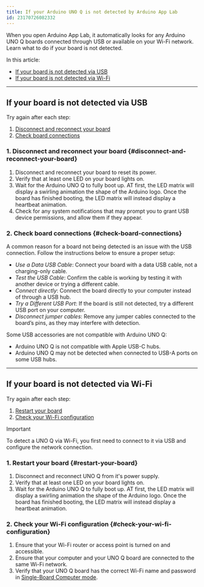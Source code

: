 ```yaml
---
title: If your Arduino UNO Q is not detected by Arduino App Lab
id: 23170726082332
---
```


When you open Arduino App Lab, it automatically looks for any Arduino UNO Q boards connected through USB or available on your Wi-Fi network. Learn what to do if your board is not detected.

In this article:

- [If your board is not detected via USB](#if-your-board-is-not-detected-via-usb)
- [If your board is not detected via Wi-Fi](#if-your-board-is-not-detected-via-wi-fi)

---

## If your board is not detected via USB

Try again after each step:

1. [Disconnect and reconnect your board](#disconnect-and-reconnect-your-board)
2. [Check board connections](#check-board-connections)

### 1. Disconnect and reconnect your board {#disconnect-and-reconnect-your-board}

  1. Disconnect and reconnect your board to reset its power.
  1. Verify that at least one LED on your board lights on.<!-- TODO -->
  1. Wait for the Arduino UNO Q to fully boot up. AT first, the LED matrix will display a swirling animation the shape of the Arduino logo. Once the board has finished booting, the LED matrix will instead  display a heartbeat animation.
  1. Check for any system notifications that may prompt you to grant USB device permissions, and allow them if they appear.

### 2. Check board connections {#check-board-connections}

A common reason for a board not being detected is an issue with the USB connection. Follow the instructions below to ensure a proper setup:

- *Use a Data USB Cable*: Connect your board with a data USB cable, not a charging-only cable.
- *Test the USB Cable*: Confirm the cable is working by testing it with another device or trying a different cable.
- *Connect directly*: Connect the board directly to your computer instead of through a USB hub.
- *Try a Different USB Port*: If the board is still not detected, try a different USB port on your computer.
- *Disconnect jumper cables*: Remove any jumper cables connected to the board’s pins, as they may interfere with detection.

Some USB accessories are not compatible with Arduino UNO Q:

- Arduino UNO Q is not compatible with Apple USB-C hubs.
- Arduino UNO Q may not be detected when connected to USB-A ports on some USB hubs.

---

## If your board is not detected via Wi-Fi

Try again after each step:

1. [Restart your board](#restart-your-board)
2. [Check your Wi-Fi configuration](#check-your-wi-fi-configuration)

> [!IMPORTANT]
> To detect a UNO Q via Wi-Fi, you first need to connect to it via USB and configure the network connection.

### 1. Restart your board {#restart-your-board}

1. Disconnect and reconnect UNO Q from it's power supply.
1. Verify that at least one LED on your board lights on.
1. Wait for the Arduino UNO Q to fully boot up. AT first, the LED matrix will display a swirling animation the shape of the Arduino logo. Once the board has finished booting, the LED matrix will instead  display a heartbeat animation.

### 2. Check your Wi-Fi configuration {#check-your-wi-fi-configuration}

1. Ensure that your Wi-Fi router or access point is turned on and accessible.
1. Ensure that your computer and your UNO Q board are connected to the same Wi-Fi network.
1. Verify that your UNO Q board has the correct Wi-Fi name and password in [Single-Board Computer mode](https://docs.arduino.cc/tutorials/uno-q/single-board-computer/).
